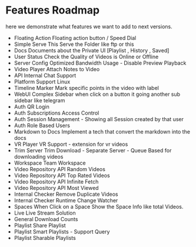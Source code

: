 # Features Roadmap

here we demonstrate what features we want to add to next versions.

- Floating Action
  Floating action button / Speed Dial
- Simple Serve
  This Serve the Folder like ftp or this
- Docs
  Documents about the Private UI [Playlist , History , Saved]
- User Status
  Check the Quality of Videos is Online or Offline
- Server Config
  Optimized Bandwidth Usage - Disable Preview Playback
- Video Player
  Attach Notes to Video
- API
  Internal Chat Support
- Platform
  Support Linux
- Timeline Marker
  Mark specific points in the video with label
- WebUI
  Complex Sidebar when click on a button it going another sub sidebar like telegram
- Auth
  QR Login
- Auth
  Subscriptions Access Control
- Auth
  Session Management - Showing all Session created by that user
- Auth
  Role Based Users
- Markdown to Docs
  Implement a tech that convert the markdown into the docs
- VR Player
  VR Support - extension for vr videos
- Trim Server
  Trim Download - Separate Server - Queue Based for downloading videos
- Workspace
  Team Workspace
- Video Repository API
  Random Videos
- Video Repository API
  Top Rated Videos
- Video Repository API
  Infinite Fetch
- Video Repository API
  Most Viewed
- Internal Checker
  Remove Duplicate Videos
- Internal Checker
  Runtime Change Watcher
- Spaces
  When Click on a Space Show the Space Info like total Videos.
- Live
  Live Stream Solution
- General
  Download Counts
- Playlist
  Share Playlist
- Playlist
  Smart Playlists - Support Query
- Playlist
  Sharable Playlists
